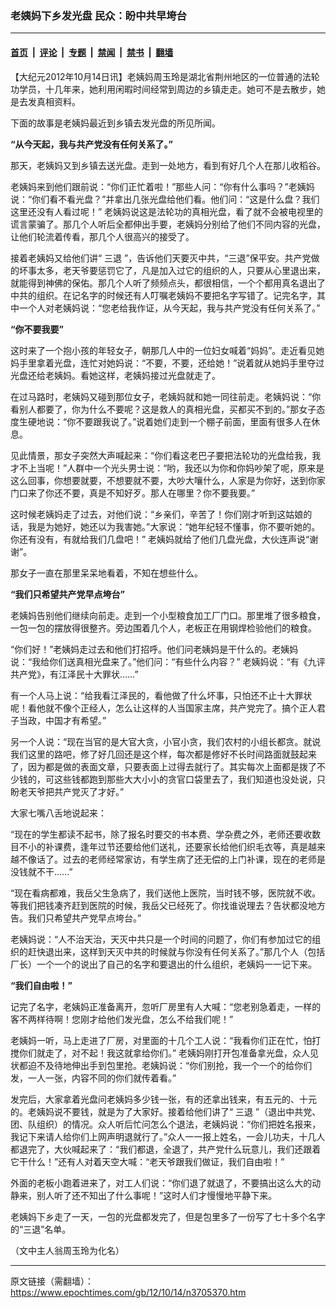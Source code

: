 ### 老姨妈下乡发光盘   民众：盼中共早垮台

---

#### [首页](../../../..?n3705370) &nbsp;|&nbsp; [评论](../../../../../epoch-comment?n3705370) &nbsp;|&nbsp; [专题](../../../../../epoch-special?n3705370) &nbsp;|&nbsp; [禁闻](../../../../../epoch-news?n3705370) &nbsp;|&nbsp; [禁书](../../../../../books?n3705370) &nbsp;|&nbsp; [翻墙](https://github.com/gfw-breaker/nogfw/blob/master/README.md?n3705370)


<div class="post_content" id="artbody" itemprop="articleBody">
 <!-- article content begin -->
 <p>
  【大纪元2012年10月14日讯】老姨妈周玉玲是湖北省荆州地区的一位普通的法轮功学员，十几年来，她利用闲暇时间经常到周边的乡镇走走。她可不是去散步，她是去发真相资料。
 </p>
 <p>
  下面的故事是老姨妈最近到乡镇去发光盘的所见所闻。
 </p>
 <p>
  <b>
   “从今天起，我与共产党没有任何关系了。”
  </b>
 </p>
 <p>
  那天，老姨妈又到乡镇去送光盘。走到一处地方，看到有好几个人在那儿收稻谷。
 </p>
 <p>
  老姨妈来到他们跟前说：“你们正忙着啦！”那些人问：“你有什么事吗？”老姨妈说：“你们看不看光盘？”并拿出几张光盘给他们看。他们问：“这是什么盘？我们这里还没有人看过呢！” 老姨妈说这是法轮功的真相光盘，看了就不会被电视里的谎言蒙骗了。那几个人听后全都伸出手要，老姨妈分别给了他们不同内容的光盘，让他们轮流着传看，那几个人很高兴的接受了。
 </p>
 <p>
  接着老姨妈又给他们讲“
  <ok href="https://www.epochtimes.com/gb/tag/%E4%B8%89%E9%80%80.html">
   三退
  </ok>
  ”，告诉他们天要灭中共，“三退”保平安。共产党做的坏事太多，老天爷要惩罚它了，凡是加入过它的组织的人，只要从心里退出来，就能得到神佛的保佑。那几个人听了频频点头，都很相信，一个个都用真名退出了中共的组织。在记名字的时候还有人叮嘱老姨妈不要把名字写错了。记完名字，其中一个人对老姨妈说：“您老给我作证，从今天起，我与共产党没有任何关系了。”
 </p>
 <p>
  <b>
   “你不要我要”
  </b>
 </p>
 <p>
  这时来了一个抱小孩的年轻女子，朝那几人中的一位妇女喊着“妈妈”。走近看见她妈手里拿着光盘，连忙对她妈说：“不要，不要，还给她！”说着就从她妈手里夺过光盘还给老姨妈。看她这样，老姨妈接过光盘就走了。
 </p>
 <p>
  在过马路时，老姨妈又碰到那位女子，老姨妈就和她一同往前走。老姨妈说：“你看别人都要了，你为什么不要呢？这是救人的真相光盘，买都买不到的。”那女子态度生硬地说：“你不要跟我说了。”说着她们走到一个棚子前面，里面有很多人在休息。
 </p>
 <p>
  见此情景，那女子突然大声喊起来：“你们看这老巴子要把法轮功的光盘给我，我才不上当呢！”人群中一个光头男士说：“哟，我还以为你和你妈吵架了呢，原来是这么回事，你想要就要，不想要就不要，大吵大嚷什么，人家是为你好，送到你家门口来了你还不要，真是不知好歹。那人在哪里？你不要我要。”
 </p>
 <p>
  这时候老姨妈走了过去，对他们说：“乡亲们，辛苦了！你们刚才听到这姑娘的话，我是为她好，她还以为我害她。”大家说：“她年纪轻不懂事，你不要听她的。你还有没有，有就给我们几盘吧！” 老姨妈就给了他们几盘光盘，大伙连声说“谢谢”。
 </p>
 <p>
  那女子一直在那里呆呆地看着，不知在想些什么。
 </p>
 <p>
  <b>
   “我们只希望共产党早点垮台”
  </b>
 </p>
 <p>
  老姨妈告别他们继续向前走。走到一个小型粮食加工厂门口。那里堆了很多粮食，一包一包的摆放得很整齐。旁边围着几个人，老板正在用钢焊检验他们的粮食。
 </p>
 <p>
  “你们好！”老姨妈走过去和他们打招呼。他们问老姨妈是干什么的。老姨妈说：“我给你们送真相光盘来了。”他们问：“有些什么内容？” 老姨妈说：“有《九评共产党》，有江泽民十大罪状……”
 </p>
 <p>
  有一个人马上说：“给我看江泽民的，看他做了什么坏事，只怕还不止十大罪状呢！看他就不像个正经人，怎么让这样的人当国家主席，共产党完了。搞个正人君子当政，中国才有希望。”
 </p>
 <p>
  另一个人说：“现在当官的是大官大贪，小官小贪，我们农村的小组长都贪。就说我们这里的路吧，修了好几回还是这个样，每次都是修好不长时间路面就鼓起来了，因为都是做的表面文章，只要表面上过得去就行了。其实每次上面都是拨了不少钱的，可这些钱都跑到那些大大小小的贪官口袋里去了，我们知道也没处说，只盼老天爷把共产党灭了才好。”
 </p>
 <p>
  大家七嘴八舌地说起来：
 </p>
 <p>
  “现在的学生都读不起书，除了报名时要交的书本费、学杂费之外，老师还要收数目不小的补课费，逢年过节还要给他们送礼，还要家长给他们织毛衣等，真是越来越不像话了。过去的老师经常家访，有学生病了还无偿的上门补课，现在的老师是没钱就不干……”
 </p>
 <p>
  “现在看病都难，我岳父生急病了，我们送他上医院，当时钱不够，医院就不收。等我们把钱凑齐赶到医院的时候，我岳父已经死了。你找谁说理去？告状都没地方告。我们只希望共产党早点垮台。”
 </p>
 <p>
  老姨妈说：“人不治天治，天灭中共只是一个时间的问题了，你们有参加过它的组织的赶快退出来，这样到天灭中共的时候就与你没有任何关系了。”那几个人（包括厂长）一个一个的说出了自己的名字和要退出的什么组织，老姨妈一一记下来。
 </p>
 <p>
  <b>
   “我们自由啦！”
  </b>
 </p>
 <p>
  记完了名字，老姨妈正准备离开，忽听厂房里有人大喊：“您老别急着走，一样的客不两样待啊！您刚才给他们发光盘，怎么不给我们呢！”
 </p>
 <p>
  老姨妈一听，马上走进了厂房，对里面的十几个工人说：“我看你们正在忙，怕打搅你们就走了，对不起！我这就拿给你们。” 老姨妈刚打开包准备拿光盘，众人见状都迫不及待地伸出手到包里抢。老姨妈说：“你们别抢，我一个一个的给你们发，一人一张，内容不同的你们就传着看。”
 </p>
 <p>
  发完后，大家拿着光盘问老姨妈多少钱一张，有的还拿出钱来，有五元的、十元的。老姨妈说不要钱，就是为了大家好。接着给他们讲了“
  <ok href="https://www.epochtimes.com/gb/tag/%E4%B8%89%E9%80%80.html">
   三退
  </ok>
  ”（退出中共党、团、队组织）的情况。众人听后忙问怎么个退法，老姨妈说：“你们把姓名报来，我记下来请人给你们上网声明退就行了。”众人一一报上姓名，一会儿功夫，十几人都退完了，大伙喊起来了：“我们都退，全退了，共产党什么玩意儿，我们还跟着它干什么！”还有人对着天空大喊：“老天爷跟我们做证，我们自由啦！”
 </p>
 <p>
  外面的老板小跑着进来了，对工人们说：“你们退了就退了，不要搞出这么大的动静来，别人听了还不知出了什么事呢！”这时人们才慢慢地平静下来。
 </p>
 <p>
  老姨妈下乡走了一天，一包的光盘都发完了，但是包里多了一份写了七十多个名字的“三退”名单。
 </p>
 <p>
  （文中主人翁周玉玲为化名）
 </p>
 <!-- article content end -->
 <div id="below_article_ad">
 </div>
</div>


---

原文链接（需翻墙）：https://www.epochtimes.com/gb/12/10/14/n3705370.htm